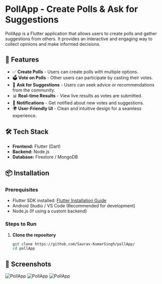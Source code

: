 # PollApp - Create Polls & Ask for Suggestions

PollApp is a Flutter application that allows users to create polls and gather suggestions from others. It provides an interactive and engaging way to collect opinions and make informed decisions.

## 🚀 Features

- ✅ **Create Polls** - Users can create polls with multiple options.
- 🗳 **Vote on Polls** - Other users can participate by casting their votes.
- 💬 **Ask for Suggestions** - Users can seek advice or recommendations from the community.
- 📊 **Real-time Results** - View live results as votes are submitted.
- 🔔 **Notifications** - Get notified about new votes and suggestions.
- 🌍 **User-Friendly UI** - Clean and intuitive design for a seamless experience.

## 🛠 Tech Stack

- **Frontend:** Flutter (Dart)
- **Backend:** Node.js 
- **Database:** Firestore / MongoDB

## 📦 Installation

### Prerequisites

- Flutter SDK installed: [Flutter Installation Guide](https://flutter.dev/docs/get-started/install)
- Android Studio / VS Code (Recommended for development)
- Node.js (If using a custom backend)

### Steps to Run

1. **Clone the repository**
   ```bash
   git clone https://github.com/Saurav-KumarSingh/pollApp/
   cd pollApp


## 📸 Screenshots
<img src="screenshot/a.png" alt="PollApp">
<img src="screenshot/b.png" alt="PollApp">
<img src="screenshot/c.png" alt="PollApp">

